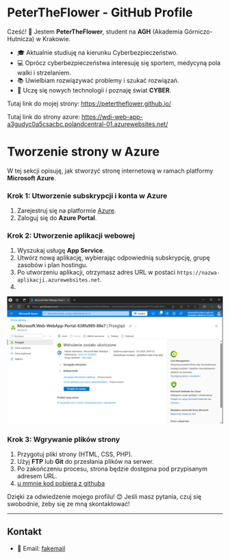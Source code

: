 # PeterTheFlower - GitHub Profile

Cześć! 👋 Jestem **PeterTheFlower**, student na **AGH** (Akademia Górniczo-Hutnicza) w Krakowie.

- 🎓 Aktualnie studiuję na kierunku Cyberbezpieczeństwo.
- 💻 Oprócz cyberbezpieczeństwa interesuję się sportem, medycyną pola walki i strzelaniem.
- 📚 Uwielbiam rozwiązywać problemy i szukać rozwiązań.
- 🌱 Uczę się nowych technologii i poznaję świat **CYBER**.

Tutaj link do mojej strony: https://petertheflower.github.io/

Tutaj link do strony azure: https://wdi-web-app-a3gudyc0a5csacbc.polandcentral-01.azurewebsites.net/

# Tworzenie strony w Azure

W tej sekcji opisuję, jak stworzyć stronę internetową w ramach platformy **Microsoft Azure**.

### Krok 1: Utworzenie subskrypcji i konta w Azure
1. Zarejestruj się na platformie [Azure](https://azure.microsoft.com/pl-pl/free/).
2. Zaloguj się do **Azure Portal**.

### Krok 2: Utworzenie aplikacji webowej
1. Wyszukaj usługę **App Service**.
2. Utwórz nową aplikację, wybierając odpowiednią subskrypcję, grupę zasobów i plan hostingu.
3. Po utworzeniu aplikacji, otrzymasz adres URL w postaci `https://nazwa-aplikacji.azurewebsites.net`.
4. 
![widok po utworzeniu](images/azure_web_1.png)


### Krok 3: Wgrywanie plików strony
1. Przygotuj pliki strony (HTML, CSS, PHP).
2. Użyj **FTP** lub **Git** do przesłania plików na serwer.
3. Po zakończeniu procesu, strona będzie dostępna pod przypisanym adresem URL.
4. 
   [u mmnie kod pobiera z githuba](images/azure_web_2.png)


Dzięki za odwiedzenie mojego profilu! 😊 Jeśli masz pytania, czuj się swobodnie, żeby się ze mną skontaktować!

---

## Kontakt
- 📧 Email: [fakemail](fakemail@fakemail.com)
